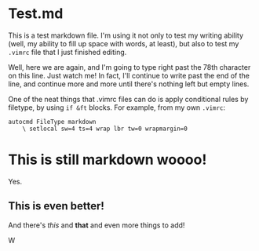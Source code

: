 # Test.md

This is a test markdown file. I'm using it not only to test my writing ability (well, my ability to fill up space with words, at least), but also to test my `.vimrc` file that I just finished editing.

Well, here we are again, and I'm going to type right past the 78th character on this line. Just watch me! In fact, I'll continue to write past the end of the line, and continue more and more until there's nothing left but empty lines.

One of the neat things that .vimrc files can do is apply conditional rules by filetype, by using `if &ft` blocks. For example, from my own `.vimrc`:

    autocmd FileType markdown
        \ setlocal sw=4 ts=4 wrap lbr tw=0 wrapmargin=0

# This is still markdown woooo!

Yes.

## This is even better!

And there's *this* and **that** and even more things to add!

W
